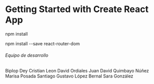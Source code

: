 # Getting Started with Create React App
npm install 

npm install --save react-router-dom

###### Equipo de desarrollo

Biplop Dey
Cristian Leon 
David Ordiales
Juan David Quimbayo Núñez
Marisa Posada
Santiago Gustavo López Bernal 
Sara González
